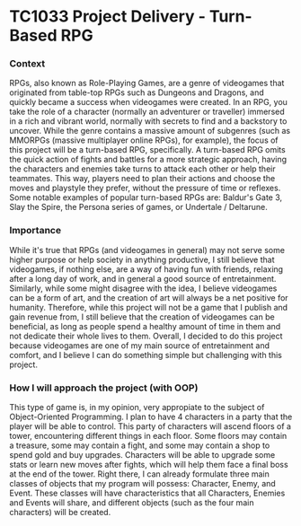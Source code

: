 # TC1033 Project Delivery - Turn-Based RPG 

### Context 
RPGs, also known as Role-Playing Games, are a genre of videogames that originated from table-top RPGs such as Dungeons and Dragons, and quickly became a success when videogames were created. In an RPG, you take the role of a character (normally an adventurer or traveller) immersed in a rich and vibrant world, normally with secrets to find and a backstory to uncover. While the genre contains a massive amount of subgenres (such as MMORPGs (massive multiplayer online RPGs), for example), the focus of this project will be a turn-based RPG, specifically. A turn-based RPG omits the quick action of fights and battles for a more strategic approach, having the characters and enemies take turns to attack each other or help their teammates. This way, players need to plan their actions and choose the moves and playstyle they prefer, without the pressure of time or reflexes. Some notable examples of popular turn-based RPGs are: Baldur's Gate 3, Slay the Spire, the Persona series of games, or Undertale / Deltarune. 

### Importance
While it's true that RPGs (and videogames in general) may not serve some higher purpose or help society in anything productive, I still believe that videogames, if nothing else, are a way of having fun with friends, relaxing after a long day of work, and in general a good source of entretainment. Similarly, while some might disagree with the idea, I believe videogames can be a form of art, and the creation of art will always be a net positive for humanity. Therefore, while this project will not be a game that I publish and gain revenue from, I still believe that the creation of videogames can be beneficial, as long as people spend a healthy amount of time in them and not dedicate their whole lives to them. Overall, I decided to do this project because videogames are one of my main source of entretainment and comfort, and I believe I can do something simple but challenging with this project. 

### How I will approach the project (with OOP)
This type of game is, in my opinion, very appropiate to the subject of Object-Oriented Programming. I plan to have 4 characters in a party that the player will be able to control. This party of characters will ascend floors of a tower, encountering different things in each floor. Some floors may contain a treasure, some may contain a fight, and some may contain a shop to spend gold and buy upgrades. Characters will be able to upgrade some stats or learn new moves after fights, which will help them face a final boss at the end of the tower. Right there, I can already formulate three main classes of objects that my program will possess: Character, Enemy, and Event. These classes will have characteristics that all Characters, Enemies and Events will share, and different objects (such as the four main characters) will be created. 
